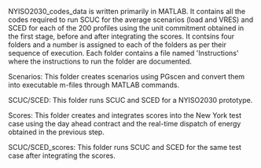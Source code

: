  NYISO2030_codes_data is written primarily in MATLAB. It contains all the codes required to run SCUC for the average scenarios (load and VRES) and SCED for each of the 200 profiles using the unit commitment obtained in the first stage, before and after integrating the scores. It contsins four folders and a number is assigned to each of the folders as per their sequence of execution. Each folder contains a file named 'Instructions' where the instructions to run the folder are documented. 
 
Scenarios: This folder creates scenarios using PGscen and convert them into executable m-files through MATLAB commands. 

SCUC/SCED: This folder runs SCUC and SCED for a NYISO2030 prototype. 

Scores: This folder creates and integrates scores into the New York test case using the day ahead contract and the real-time dispatch of energy obtained in the previous step. 

SCUC/SCED_scores: This folder runs SCUC and SCED for the same test case after integrating the scores.
